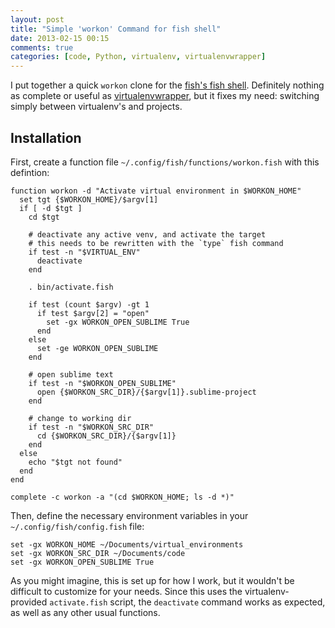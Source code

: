 ```yaml
---
layout: post
title: "Simple 'workon' Command for fish shell"
date: 2013-02-15 00:15
comments: true
categories: [code, Python, virtualenv, virtualenvwrapper]
---
```


I put together a quick `workon` clone for the [fish's fish shell](http://www.ridiculousfish.com/shell/). Definitely nothing as complete or useful as [virtualenvwrapper](http://www.doughellmann.com/projects/virtualenvwrapper/), but it fixes my need: switching simply between virtualenv's and projects.

Installation
------------

First, create a function file `~/.config/fish/functions/workon.fish` with this defintion:

	function workon -d "Activate virtual environment in $WORKON_HOME"
	  set tgt {$WORKON_HOME}/$argv[1]
	  if [ -d $tgt ]
	    cd $tgt

	    # deactivate any active venv, and activate the target
	    # this needs to be rewritten with the `type` fish command
	    if test -n "$VIRTUAL_ENV"
	      deactivate
	    end

	    . bin/activate.fish

	    if test (count $argv) -gt 1
	      if test $argv[2] = "open"
	        set -gx WORKON_OPEN_SUBLIME True
	      end
	    else
	      set -ge WORKON_OPEN_SUBLIME
	    end

	    # open sublime text
	    if test -n "$WORKON_OPEN_SUBLIME"
	      open {$WORKON_SRC_DIR}/{$argv[1]}.sublime-project
	    end

	    # change to working dir
	    if test -n "$WORKON_SRC_DIR"
	      cd {$WORKON_SRC_DIR}/{$argv[1]}
	    end
	  else
	    echo "$tgt not found"
	  end
	end

	complete -c workon -a "(cd $WORKON_HOME; ls -d *)"


Then, define the necessary environment variables in your `~/.config/fish/config.fish` file:

	set -gx WORKON_HOME ~/Documents/virtual_environments
	set -gx WORKON_SRC_DIR ~/Documents/code
	set -gx WORKON_OPEN_SUBLIME True

As you might imagine, this is set up for how I work, but it wouldn't be difficult to customize for your needs. Since this uses the virtualenv-provided `activate.fish` script, the `deactivate` command works as expected, as well as any other usual functions.
